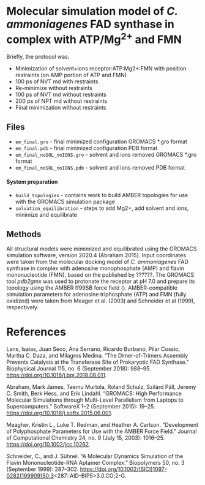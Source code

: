 # Molecular simulation model of *C. ammoniagenes* FAD synthase in complex with ATP/Mg<sup>2+</sup> and FMN

Briefly, the protocol was:
* Minimization of solvent+ions receptor:ATP:Mg2+:FMN with position restraints (on AMP portion of ATP and FMN)
* 100 ps of NVT md with restraints
* Re-minimize without restraints
* 100 ps of NVT md without restraints
* 200 ps of NPT md without restraints
* Final minimization without restraints

## Files

* `em_final.gro` - final minimized configuration GROMACS *.gro format
* `em_final.pdb` - final minimized configuration PDB format
* `em_final_noSOL_noIONS.gro` - solvent and ions removed GROMACS *.gro format
* `em_final_noSOL_noIONS.pdb` - solvent and ions removed PDB format


#### System preparation

* `build_topologies` - contains work to build AMBER topologies for use with the GROMACS simulation package
* `solvation_equilibration` - steps to add Mg2+, add solvent and ions, minimize and equilibrate

## Methods

All structural models were mimimized and equilibrated using the GROMACS simulation software, version 2020.4 (Abraham 2015).  Input coordinates were taken from the molecular docking model of *C. ammoniagenes* FAD synthase in complex with adenosine monophosphate (AMP) and flavin mononucleotide (FMN), based on the  published by ??????.  The GROMACS tool *pdb2gmx* was used to protonate the receptor at pH 7.0 and prepare its topology using the AMBER ff99SB force field ().  AMBER-compatible simulation parameters for adenosine triphosphate (ATP) and FMN (fully oxidized) were taken from Meager et al. (2003) and Schneider et al (1999), respectively.  


# References

Lans, Isaias, Juan Seco, Ana Serrano, Ricardo Burbano, Pilar Cossio, Martha C. Daza, and Milagros Medina. “The Dimer-of-Trimers Assembly Prevents Catalysis at the Transferase Site of Prokaryotic FAD Synthase.” Biophysical Journal 115, no. 6 (September 2018): 988–95. https://doi.org/10.1016/j.bpj.2018.08.011.

Abraham, Mark James, Teemu Murtola, Roland Schulz, Szilárd Páll, Jeremy C. Smith, Berk Hess, and Erik Lindahl. “GROMACS: High Performance Molecular Simulations through Multi-Level Parallelism from Laptops to Supercomputers.” SoftwareX 1–2 (September 2015): 19–25. https://doi.org/10.1016/j.softx.2015.06.001.

Meagher, Kristin L., Luke T. Redman, and Heather A. Carlson. “Development of Polyphosphate Parameters for Use with the AMBER Force Field.” Journal of Computational Chemistry 24, no. 9 (July 15, 2003): 1016–25. https://doi.org/10.1002/jcc.10262.

Schneider, C., and J. Sühnel. “A Molecular Dynamics Simulation of the Flavin Mononucleotide-RNA Aptamer Complex.” Biopolymers 50, no. 3 (September 1999): 287–302. https://doi.org/10.1002/(SICI)1097-0282(199909)50:3<287::AID-BIP5>3.0.CO;2-G.



